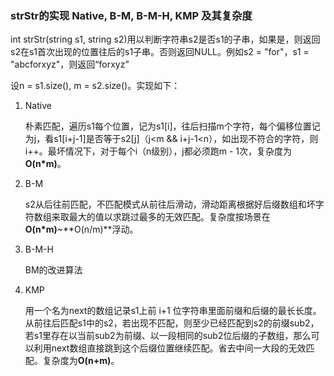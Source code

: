 ### strStr的实现 Native, B-M, B-M-H, KMP 及其复杂度



int strStr(string s1, string s2)用以判断字符串s2是否s1的子串，如果是，则返回s2在s1首次出现的位置往后的s1子串。否则返回NULL。例如s2 = "for"，s1 = "abcforxyz"，则返回“forxyz”

设n = s1.size(), m = s2.size()。实现如下：

1. Native

   朴素匹配，遍历s1每个位置，记为s1[i]，往后扫描m个字符，每个偏移位置记为j，看s1[i+j-1]是否等于s2[j]（j<m && i+j-1<n），如出现不符合的字符，则i++。最坏情况下，对于每个i（n级别），j都必须跑m - 1次，复杂度为**O(n*m)**。

2. B-M

   s2从后往前匹配，不匹配模式从前往后滑动，滑动距离根据好后缀数组和坏字符数组来取最大的值以求跳过最多的无效匹配。复杂度按场景在**O(n*m)**~**O(n/m)**浮动。

3. B-M-H

   BM的改进算法

4. KMP

   用一个名为next的数组记录s1上前 i+1 位字符串里面前缀和后缀的最长长度。从前往后匹配s1中的s2，若出现不匹配，则至少已经匹配到s2的前缀sub2，若s1里存在以当前sub2为前缀、以一段相同的sub2位后缀的子数组，那么可以利用next数组直接跳到这个后缀位置继续匹配。省去中间一大段的无效匹配。复杂度为**O(n+m)**。



